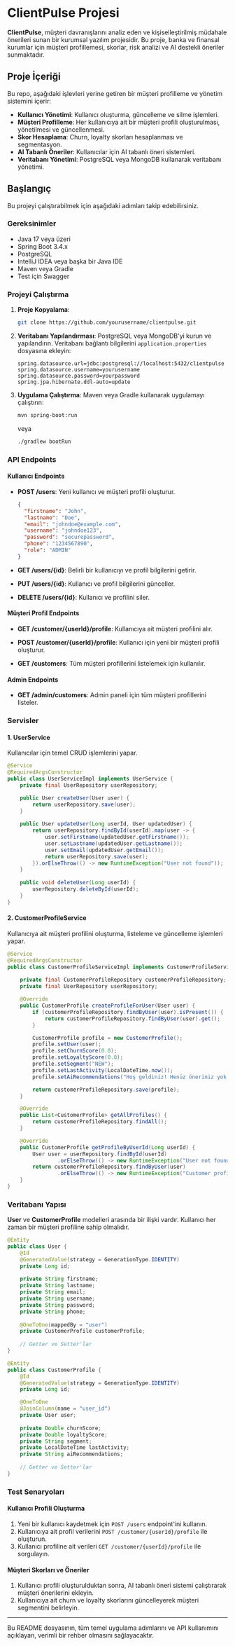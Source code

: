 # ClientPulse Projesi

**ClientPulse**, müşteri davranışlarını analiz eden ve kişiselleştirilmiş müdahale önerileri sunan bir kurumsal yazılım projesidir. Bu proje, banka ve finansal kurumlar için müşteri profillemesi, skorlar, risk analizi ve AI destekli öneriler sunmaktadır.

## Proje İçeriği

Bu repo, aşağıdaki işlevleri yerine getiren bir müşteri profilleme ve yönetim sistemini içerir:

- **Kullanıcı Yönetimi**: Kullanıcı oluşturma, güncelleme ve silme işlemleri.
- **Müşteri Profilleme**: Her kullanıcıya ait bir müşteri profili oluşturulması, yönetilmesi ve güncellenmesi.
- **Skor Hesaplama**: Churn, loyalty skorları hesaplanması ve segmentasyon.
- **AI Tabanlı Öneriler**: Kullanıcılar için AI tabanlı öneri sistemleri.
- **Veritabanı Yönetimi**: PostgreSQL veya MongoDB kullanarak veritabanı yönetimi.

## Başlangıç

Bu projeyi çalıştırabilmek için aşağıdaki adımları takip edebilirsiniz.

### Gereksinimler

- Java 17 veya üzeri
- Spring Boot 3.4.x
- PostgreSQL 
- IntelliJ IDEA veya başka bir Java IDE
- Maven veya Gradle
- Test için Swagger

### Projeyi Çalıştırma

1. **Proje Kopyalama**:
    ```bash
    git clone https://github.com/yourusername/clientpulse.git
    ```

2. **Veritabanı Yapılandırması**:
    PostgreSQL veya MongoDB'yi kurun ve yapılandırın.
    Veritabanı bağlantı bilgilerini `application.properties` dosyasına ekleyin:
    ```properties
    spring.datasource.url=jdbc:postgresql://localhost:5432/clientpulse
    spring.datasource.username=yourusername
    spring.datasource.password=yourpassword
    spring.jpa.hibernate.ddl-auto=update
    ```

3. **Uygulama Çalıştırma**:
    Maven veya Gradle kullanarak uygulamayı çalıştırın:
    ```bash
    mvn spring-boot:run
    ```
    veya
    ```bash
    ./gradlew bootRun
    ```

### API Endpoints

#### Kullanıcı Endpoints

- **POST /users**: Yeni kullanıcı ve müşteri profili oluşturur.
  ```json
  {
    "firstname": "John",
    "lastname": "Doe",
    "email": "johndoe@example.com",
    "username": "johndoe123",
    "password": "securepassword",
    "phone": "1234567890",
    "role": "ADMIN"
  }
  ```

- **GET /users/{id}**: Belirli bir kullanıcıyı ve profil bilgilerini getirir.

- **PUT /users/{id}**: Kullanıcı ve profil bilgilerini günceller.
  
- **DELETE /users/{id}**: Kullanıcı ve profilini siler.

#### Müşteri Profil Endpoints

- **GET /customer/{userId}/profile**: Kullanıcıya ait müşteri profilini alır.
  
- **POST /customer/{userId}/profile**: Kullanıcı için yeni bir müşteri profili oluşturur.

- **GET /customers**: Tüm müşteri profillerini listelemek için kullanılır.

#### Admin Endpoints

- **GET /admin/customers**: Admin paneli için tüm müşteri profillerini listeler.

### Servisler

#### 1. **UserService**
Kullanıcılar için temel CRUD işlemlerini yapar. 

```java
@Service
@RequiredArgsConstructor
public class UserServiceImpl implements UserService {
    private final UserRepository userRepository;

    public User createUser(User user) {
        return userRepository.save(user);
    }
    
    public User updateUser(Long userId, User updatedUser) {
        return userRepository.findById(userId).map(user -> {
            user.setFirstname(updatedUser.getFirstname());
            user.setLastname(updatedUser.getLastname());
            user.setEmail(updatedUser.getEmail());
            return userRepository.save(user);
        }).orElseThrow(() -> new RuntimeException("User not found"));
    }
    
    public void deleteUser(Long userId) {
        userRepository.deleteById(userId);
    }
}
```

#### 2. **CustomerProfileService**
Kullanıcıya ait müşteri profilini oluşturma, listeleme ve güncelleme işlemleri yapar.

```java
@Service
@RequiredArgsConstructor
public class CustomerProfileServiceImpl implements CustomerProfileService {
    
    private final CustomerProfileRepository customerProfileRepository;
    private final UserRepository userRepository;

    @Override
    public CustomerProfile createProfileForUser(User user) {
        if (customerProfileRepository.findByUser(user).isPresent()) {
            return customerProfileRepository.findByUser(user).get();
        }

        CustomerProfile profile = new CustomerProfile();
        profile.setUser(user);
        profile.setChurnScore(0.0);
        profile.setLoyaltyScore(0.0);
        profile.setSegment("NEW");
        profile.setLastActivity(LocalDateTime.now());
        profile.setAiRecommendations("Hoş geldiniz! Henüz öneriniz yok.");

        return customerProfileRepository.save(profile);
    }

    @Override
    public List<CustomerProfile> getAllProfiles() {
        return customerProfileRepository.findAll();
    }

    @Override
    public CustomerProfile getProfileByUserId(Long userId) {
        User user = userRepository.findById(userId)
                .orElseThrow(() -> new RuntimeException("User not found"));
        return customerProfileRepository.findByUser(user)
                .orElseThrow(() -> new RuntimeException("Customer profile not found"));
    }
}
```

### Veritabanı Yapısı

**User** ve **CustomerProfile** modelleri arasında bir ilişki vardır. Kullanıcı her zaman bir müşteri profiline sahip olmalıdır.

```java
@Entity
public class User {
    @Id
    @GeneratedValue(strategy = GenerationType.IDENTITY)
    private Long id;
    
    private String firstname;
    private String lastname;
    private String email;
    private String username;
    private String password;
    private String phone;
    
    @OneToOne(mappedBy = "user")
    private CustomerProfile customerProfile;
    
    // Getter ve Setter'lar
}
```

```java
@Entity
public class CustomerProfile {
    @Id
    @GeneratedValue(strategy = GenerationType.IDENTITY)
    private Long id;

    @OneToOne
    @JoinColumn(name = "user_id")
    private User user;
    
    private Double churnScore;
    private Double loyaltyScore;
    private String segment;
    private LocalDateTime lastActivity;
    private String aiRecommendations;
    
    // Getter ve Setter'lar
}
```

### Test Senaryoları

#### Kullanıcı Profili Oluşturma

1. Yeni bir kullanıcı kaydetmek için `POST /users` endpoint'ini kullanın.
2. Kullanıcıya ait profil verilerini `POST /customer/{userId}/profile` ile oluşturun.
3. Kullanıcı profiline ait verileri `GET /customer/{userId}/profile` ile sorgulayın.

#### Müşteri Skorları ve Öneriler

1. Kullanıcı profili oluşturulduktan sonra, AI tabanlı öneri sistemi çalıştırarak müşteri önerilerini ekleyin.
2. Kullanıcıya ait churn ve loyalty skorlarını güncelleyerek müşteri segmentini belirleyin.

---

Bu README dosyasının, tüm temel uygulama adımlarını ve API kullanımını açıklayan, verimli bir rehber olmasını sağlayacaktır.
